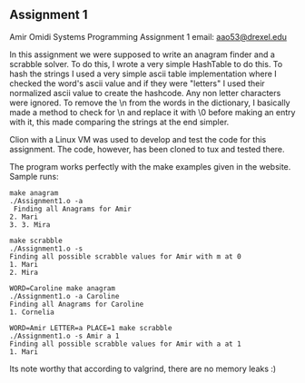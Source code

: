 Assignment 1
------------

Amir Omidi
Systems Programming
Assignment 1
email: aao53@drexel.edu


In this assignment we were supposed to write an anagram finder and a scrabble solver.
To do this, I wrote a very simple HashTable to do this. To hash the strings I used a very simple ascii table implementation where I checked the word's ascii value and if they were "letters" I used their normalized ascii value to create the hashcode. Any non letter characters were ignored.
To remove the \n from the words in the dictionary, I basically made a method to check for \n and replace it with \0 before making an entry with it, this made comparing the strings at the end simpler.

 Clion with a Linux VM was used to develop and test the code for this assignment. The code, however, has been cloned to tux and tested there.

The program works perfectly with the make examples given in the website.
Sample runs:
```
make anagram
./Assignment1.o -a
 Finding all Anagrams for Amir
2. Mari
3. 3. Mira
```

``` 
make scrabble
./Assignment1.o -s   
Finding all possible scrabble values for Amir with m at 0
1. Mari
2. Mira

```
```
WORD=Caroline make anagram 
./Assignment1.o -a Caroline
Finding all Anagrams for Caroline
1. Cornelia

```
```
WORD=Amir LETTER=a PLACE=1 make scrabble
./Assignment1.o -s Amir a 1
Finding all possible scrabble values for Amir with a at 1
1. Mari
```

Its note worthy that according to valgrind, there are no memory leaks :)